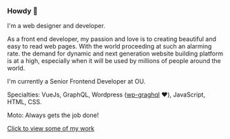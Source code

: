 ### Howdy 👋

I'm a web designer and developer. 

As a front end developer, my passion and love is to creating beautiful and easy to read web pages. With the world proceeding at such an alarming rate. the demand for dynamic and next generation website building platform is at a high, especially when it will be used by millions of people around the world.

I'm currently a Senior Frontend Developer at OU.

Specialties: VueJs, GraphQL, Wordpress (<a href="https://github.com/wp-graphql">wp-graghql</a> :heart:), JavaScript, HTML, CSS.

Moto: Always gets the job done!

<a href="http://izzygld.com/">Click to view some of my work</a>
